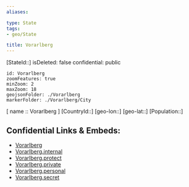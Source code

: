 ```yaml
---
aliases: 

type: State
tags:
- geo/State

title: Vorarlberg
---
```

[StateId::]
isDeleted: false
confidential: public
```leaflet
id: Vorarlberg
zoomFeatures: true 
minZoom: 2 
maxZoom: 18
geojsonFolder: ./Vorarlberg
markerFolder: ./Vorarlberg/City
```

[ name :: Vorarlberg ]
[CountryId::]
[geo-lon::]
[geo-lat::]
[Population::]



## Confidential Links & Embeds: 
- [Vorarlberg](../../../../../../_public/geo/Continent/Europe/Austria/State/Vorarlberg.md) 
- [Vorarlberg.internal](../../../../../../_internal/geo/Continent/Europe/Austria/State/Vorarlberg.internal.md) 
- [Vorarlberg.protect](../../../../../../_protect/geo/Continent/Europe/Austria/State/Vorarlberg.protect.md) 
- [Vorarlberg.private](../../../../../../_private/geo/Continent/Europe/Austria/State/Vorarlberg.private.md) 
- [Vorarlberg.personal](../../../../../../_personal/geo/Continent/Europe/Austria/State/Vorarlberg.personal.md) 
- [Vorarlberg.secret](../../../../../../_secret/geo/Continent/Europe/Austria/State/Vorarlberg.secret.md) 
